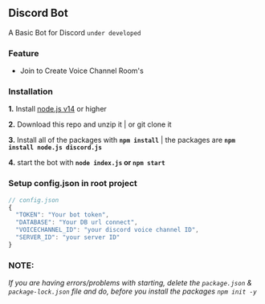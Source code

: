 ## Discord Bot

A Basic Bot for Discord `under developed`

### Feature

- Join to Create Voice Channel Room's

### Installation

 **1.** Install [node.js v14](https://nodejs.org/api/cli.html#cli_unhandled_rejections_mode) or higher

 **2.** Download this repo and unzip it   |   or git clone it
 
 **3.** Install all of the packages with **`npm install`**     |  the packages are   **`npm install node.js discord.js`**
 
 **4.** start the bot with **`node index.js` or `npm start`**

### Setup config.json in root project

```javascript
// config.json
{
  "TOKEN": "Your bot token",
  "DATABASE": "Your DB url connect",
  "VOICECHANNEL_ID": "your discord voice channel ID",
  "SERVER_ID": "your server ID"
}
```

### **NOTE:**

*If you are having errors/problems with starting, delete the `package.json` & `package-lock.json` file and do, before you install the packages `npm init -y`*
